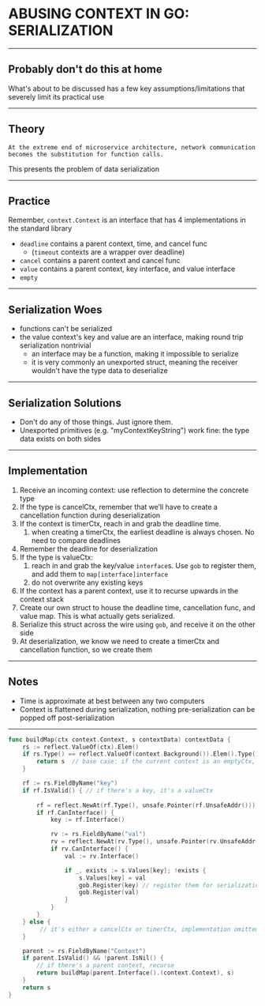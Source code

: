 # ABUSING CONTEXT IN GO: SERIALIZATION

---
<!-- fg=black bg=red -->
## Probably don't do this at home
What's about to be discussed has a few key assumptions/limitations that severely limit its practical use

---

## Theory

```
At the extreme end of microservice architecture, network communication becomes the substitution for function calls.
```
This presents the problem of data serialization
<!-- 
This change forces many compromises in Go, 
mostly because everything sent across the network must be able to be serialized and deserialized. 
Luckily, the Go standard library includes an encoding package, which handles most serialization use cases.
 -->

---
## Practice
Remember, `context.Context` is an interface that has 4 implementations in the standard library
- `deadline` contains a parent context, time, and cancel func
	- (`timeout` contexts are a wrapper over deadline)
- `cancel` contains a parent context and cancel func
- `value` contains a parent context, key interface, and value interface
- `empty`

---
## Serialization Woes

- functions can't be serialized
- the value context's key and value are an interface, making round trip serialization nontrivial
	- an interface may be a function, making it impossible to serialize
	- it is very commonly an unexported struct, meaning the receiver wouldn't have the type data to deserialize

---
## Serialization Solutions

- Don't do any of those things. Just ignore them.
- Unexported primitives (e.g. "myContextKeyString") work fine: the type data exists on both sides

---
## Implementation
 1. Receive an incoming context: use reflection to determine the concrete type
 1. If the type is cancelCtx, remember that we’ll have to create a cancellation function during deserialization
 1. If the context is timerCtx, reach in and grab the deadline time.
 	1. when creating a timerCtx, the earliest deadline is always chosen. No need to compare deadlines
 1. Remember the deadline for deserialization
 1. If the type is valueCtx:
 	1. reach in and grab the key/value `interface`s. Use `gob` to register them, and add them to `map[interface]interface`
 	1. do not overwrite any existing keys
 1. If the context has a parent context, use it to recurse upwards in the context stack
 1. Create our own struct to house the deadline time, cancellation func, and value map. This is what actually gets serialized.
 1. Serialize this struct across the wire using `gob`, and receive it on the other side
 1. At deserialization, we know we need to create a timerCtx and cancellation function, so we create them

<!-- 
 - gob can serialize things it has the concrete implementations for (e.g. unexported keys with a primitive type)
  -->

---
## Notes

 - Time is approximate at best between any two computers
 - Context is flattened during serialization, nothing pre-serialization can be popped off post-serialization

---
```go
func buildMap(ctx context.Context, s contextData) contextData {
    rs := reflect.ValueOf(ctx).Elem()
    if rs.Type() == reflect.ValueOf(context.Background()).Elem().Type() {
        return s  // base case: if the current context is an emptyCtx, we're done.
    }

    rf := rs.FieldByName("key")
    if rf.IsValid() { // if there's a key, it's a valueCtx
        
        rf = reflect.NewAt(rf.Type(), unsafe.Pointer(rf.UnsafeAddr())).Elem()
        if rf.CanInterface() {
            key := rf.Interface()

            rv := rs.FieldByName("val")
            rv = reflect.NewAt(rv.Type(), unsafe.Pointer(rv.UnsafeAddr())).Elem()
            if rv.CanInterface() {
                val := rv.Interface()

                if _, exists := s.Values[key]; !exists {
                    s.Values[key] = val
                    gob.Register(key) // register them for serialization
                    gob.Register(val)
                }
            }
        }
    } else {
         // it's either a cancelCtx or timerCtx, implementation omitted for
    }

    parent := rs.FieldByName("Context")
    if parent.IsValid() && !parent.IsNil() {
        // if there's a parent context, recurse
        return buildMap(parent.Interface().(context.Context), s)
    }
    return s
}
```
<!-- 
 - lots of reflection and unsafe boilerplate
 - the gist is to reach in, grab the key/val, ensure we're not shadowing something, and register/save them
 - recurse upwards -->